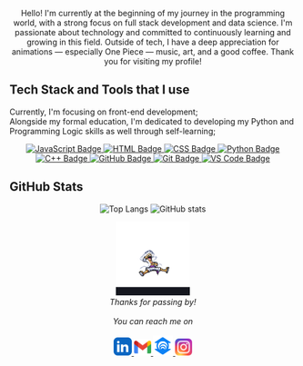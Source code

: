 <p align="center">
Hello! I'm currently at the beginning of my journey in the programming world, with a strong focus on full stack development and data science. I'm passionate about technology and committed to continuously learning and growing in this field.
Outside of tech, I have a deep appreciation for animations — especially One Piece — music, art, and a good coffee.
Thank you for visiting my profile!
</p>


## Tech Stack and Tools that I use
<p align="left">
  Currently, I'm focusing on front-end development;<br>
  Alongside my formal education, I'm dedicated to developing my Python and Programming Logic skills as well through self-learning;
</p>

<p align="center">
  <a href="https://github.com/anaclaramtn/Front-End-Development" target="_blank">
    <img src="https://img.shields.io/badge/JavaScript-black?style=for-the-badge&logo=javascript&logoColor=yellow" alt="JavaScript Badge">
  </a>
  <a href="https://github.com/anaclaramtn/Front-End-Development" target="_blank">
    <img src="https://img.shields.io/badge/HTML-black?style=for-the-badge&logo=html5&logoColor=orange" alt="HTML Badge">
  </a>
  <a href="https://github.com/anaclaramtn/Front-End-Development" target="_blank">
    <img src="https://img.shields.io/badge/CSS-black?style=for-the-badge&logo=css3&logoColor=blue" alt="CSS Badge">
  </a>
  <a href="https://www.python.org/" target="_blank">
    <img src="https://img.shields.io/badge/Python-black?style=for-the-badge&logo=python&logoColor=green" alt="Python Badge">
  </a>
  <a href="https://github.com/anaclaramtn/Projetos-Experimentacao-Orientada-n35cd" target="_blank">
    <img src="https://img.shields.io/badge/C++-black?style=for-the-badge&logo=cplusplus&logoColor=pink" alt="C++ Badge">
  </a>
  <a href="https://github.com/anaclaramtn" target="_blank">
    <img src="https://img.shields.io/badge/GitHub-black?style=for-the-badge&logo=github&logoColor=white" alt="GitHub Badge">
  </a>
  <a href="https://git-scm.com/" target="_blank">
    <img src="https://img.shields.io/badge/Git-black?style=for-the-badge&logo=git&logoColor=white" alt="Git Badge">
  </a>
  <a href="https://code.visualstudio.com/" target="_blank">
    <img src="https://img.shields.io/badge/VS%20Code-black?style=for-the-badge&logo=visual-studio-code&logoColor=blue" alt="VS Code Badge">
  </a>
</p>


## GitHub Stats
<p align="center">
  <img src="https://github-readme-stats.vercel.app/api/top-langs?username=anaclaramtn&show_icons=true&locale=en&layout=compact&card_width=350&langs_count=8&theme=gotham&hide_border=true" height="160" alt="Top Langs" />
  <img src="https://github-readme-stats.vercel.app/api?username=anaclaramtn&show_icons=true&theme=gotham&hide_border=true" height="160" alt="GitHub stats" />
</p>


<p align="center" > 
  <img src="assets/luffy7.gif" alt="killua" width="130" /><br>
  <i>Thanks for passing by!</i><br><br>
  <i>You can reach me on</i><br><br>
  <a href="www.linkedin.com/in/anaclaramtn">
  <code><img alt="linkedin" width="32" src="assets/linkedin.png" /></code>
  </a>
  <a href="mailto:anaclaramtn@gmail.com">
  <code><img alt="email" width="30" src="assets/gmail.png" /></code>
  </a>
  <a href="mailto:anaclaramtn@edu.unifor.br">
  <code><img alt="emailunifor" width="35" src="assets/unifor.png" /></code>
  </a>
  <a href="https://instagram.com/mtnanaclara_">
  <code><img alt="instagram" width="30" src="assets/instagram.png" /></code>
  </a>
</p>


